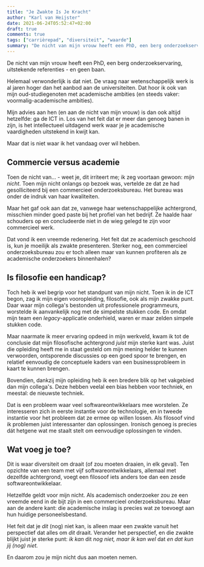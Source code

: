 ```yaml
---
title: "Je Zwakte Is Je Kracht"
author: "Karl van Heijster"
date: 2021-06-24T05:52:47+02:00
draft: true
comments: true
tags: ["carrièrepad", "diversiteit", "waarde"]
summary: "De nicht van mijn vrouw heeft een PhD, een berg onderzoekservaring, uitstekende referenties - en geen baan. Commerciële onderzoeksbureaus wijzen haar zelfs af *vanwege* haar academische achtergrond. Maar die achtergrond hoeft geen zwakte te zijn. Sterker nog, het is juist haar kracht."
---
```


De nicht van mijn vrouw heeft een PhD, een berg onderzoekservaring, uitstekende referenties - en geen baan. 


Helemaal verwonderlijk is dat niet. De vraag naar wetenschappelijk werk is al jaren hoger dan het aanbod aan de universiteiten. Dat hoor ik ook van mijn oud-studiegenoten met academische ambities (en steeds vaker: voormalig-academische ambities).


Mijn advies aan hen (en aan de nicht van mijn vrouw) is dan ook altijd hetzelfde: ga de ICT in. Los van het feit dat er meer dan genoeg banen in zijn, is het intellectueel uitdagend werk waar je je academische vaardigheden uitstekend in kwijt kan.


Maar dat is niet waar ik het vandaag over wil hebben. 


## Commercie versus academie


Toen de nicht van... - weet je, dit irriteert me; ik zeg voortaan gewoon: *mijn nicht*. Toen mijn nicht onlangs op bezoek was, vertelde ze dat ze had gesolliciteerd bij een commercieel onderzoeksbureau. Het bureau was onder de indruk van haar kwaliteiten. 


Maar het gaf ook aan dat ze, vanwege haar wetenschappelijke achtergrond, misschien minder goed paste bij het profiel van het bedrijf. Ze haalde haar schouders op en concludeerde niet in de wieg gelegd te zijn voor commercieel werk.


Dat vond ik een vreemde redenering. Het feit dat ze academisch geschoold is, kun je moeilijk als zwakte presenteren. Sterker nog, een commercieel onderzoeksbureau zou er toch alleen maar van kunnen profiteren als ze academische onderzoekers binnenhalen?


## Is filosofie een handicap?


Toch heb ik wel begrip voor het standpunt van mijn nicht. Toen ik in de ICT begon, zag ik mijn eigen vooropleiding, filosofie, ook als mijn zwakke punt. Daar waar mijn collega's bestonden uit professionele programmeurs, worstelde ik aanvankelijk nog met de simpelste stukken code. En omdat mijn team een *legacy*-applicatie onderhield, waren er maar zelden simpele stukken code.


Maar naarmate ik meer ervaring opdeed in mijn werkveld, kwam ik tot de conclusie dat mijn filosofische achtergrond *juist* mijn sterke kant was. Juist die opleiding heeft me in staat gesteld om mijn mening helder te kunnen verwoorden, ontsporende discussies op een goed spoor te brengen, en relatief eenvoudig de conceptuele kaders van een businessprobleem in kaart te kunnen brengen.


Bovendien, dankzij mijn opleiding heb ik een bredere blik op het vakgebied dan mijn collega's. Deze hebben veelal een bias hebben voor techniek, en meestal: de nieuwste techniek. 


Dat is een probleem waar veel softwareontwikkelaars mee worstelen. Ze interesseren zich in eerste instantie voor de technologie, en in tweede instantie voor het probleem dat ze ermee op willen lossen. Als filosoof vind ik problemen juist interessanter dan oplossingen. Ironisch genoeg is precies dát hetgene wat me staalt stelt om eenvoudige oplossingen te vinden.


## Wat voeg je toe?


Dit is waar diversiteit om draait (of zou moeten draaien, in elk geval). Ten opzichte van een team met vijf softwareontwikkelaars, allemaal met dezelfde achtergrond, voegt een filosoof iets anders toe dan een zesde softwareontwikkelaar. 


Hetzelfde geldt voor mijn nicht. Als academisch onderzoeker zou ze een vreemde eend in de bijt zijn in een commercieel onderzoeksbureau. Maar aan de andere kant: die academische inslag is precies wat ze toevoegt aan hun huidige personeelsbestand.


Het feit dat je *dit* (nog) niet kan, is alleen maar een zwakte vanuit het perspectief dat alles om *dit* draait. Verander het perspectief, en die zwakte blijkt juist je sterke punt: *ik kan* dit *nog niet, maar ik kan wel* dat *en dat kun jij (nog) niet.*


En daarom zou je mijn nicht dus aan moeten nemen.
